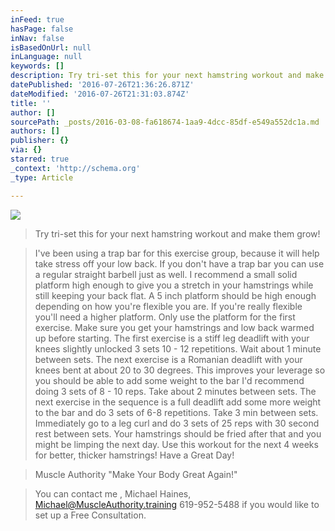 ```yaml
---
inFeed: true
hasPage: false
inNav: false
isBasedOnUrl: null
inLanguage: null
keywords: []
description: Try tri-set this for your next hamstring workout and make them grow!
datePublished: '2016-07-26T21:36:26.871Z'
dateModified: '2016-07-26T21:31:03.874Z'
title: ''
author: []
sourcePath: _posts/2016-03-08-fa618674-1aa9-4dcc-85df-e549a552dc1a.md
authors: []
publisher: {}
via: {}
starred: true
_context: 'http://schema.org'
_type: Article

---
```

![](https://the-grid-user-content.s3-us-west-2.amazonaws.com/c0447ceb-23e4-4eb3-8626-053fec98f7d8.jpg)

> Try tri-set this for your next hamstring workout and make them grow!

> I've been using a trap bar for this exercise group, because it will help take stress off your low back. If you don't have a trap bar you can use a regular straight barbell just as well. I recommend a small solid platform high enough to give you a stretch in your hamstrings while still keeping your back flat. A 5 inch platform should be high enough depending on how you're flexible you are. If you're really flexible you'll need a higher platform. Only use the platform for the first exercise. Make sure you get your hamstrings and low back warmed up before starting. The first exercise is a stiff leg deadlift with your knees slightly unlocked 3 sets 10 - 12 repetitions. Wait about 1 minute between sets. The next exercise is a Romanian deadlift with your knees bent at about 20 to 30 degrees. This improves your leverage so you should be able to add some weight to the bar I'd recommend doing 3 sets of 8 - 10 reps. Take about 2 minutes between sets. The next exercise in the sequence is a full deadlift add some more weight to the bar and do 3 sets of 6-8 repetitions. Take 3 min between sets. Immediately go to a leg curl and do 3 sets of 25 reps with 30 second rest between sets. Your hamstrings should be fried after that and you might be limping the next day. Use this workout for the next 4 weeks for better, thicker hamstrings! Have a Great Day! 

> Muscle Authority "Make Your Body Great Again!"

> You can contact me , Michael Haines, Michael@MuscleAuthority.training 619-952-5488 if you would like to set up a Free Consultation.